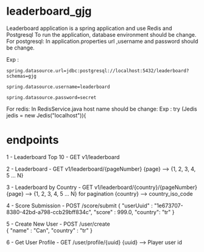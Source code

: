 # leaderboard_gjg

Leaderboard application is a spring application and use Redis and Postgresql
To run the application, database environment should be change.
For postgresql:
  In application.properties url ,username and password should be change.
  
  Exp : 
  
    spring.datasource.url=jdbc:postgresql://localhost:5432/leaderboard?schemas=gjg

    spring.datasource.username=leaderboard

    spring.datasource.password=secret
    
For redis:
  In RedisService.java host name should be change:
  Exp : 
            try (Jedis jedis = new Jedis("localhost")){
            

# endpoints

1  -  Leaderboard Top 10     - GET v1/leaderboard

2 -   Leaderboard            - GET v1/leaderboard/{pageNumber}
        {page} --> {1, 2, 3, 4, 5 ... N} 
        
3 -   Leaderboard by Country - GET v1/leaderboard/{country}/{pageNumber}
        {page} --> {1, 2, 3, 4, 5 ... N} for pagination
        {country} --> country_iso_code
        
4 - Score Submission     - POST /score/submit 
      { "userUuid" : "1e673707-8380-42bd-a798-ccb29bff834c", "score" : 999.0, "country": "tr" }
      
5 - Create New User      - POST /user/create    
      { "name" : "Can", "country" : "tr" }

6 - Get User Profile - GET /user/profile/{uuid}
      {uuid} --> Player user id
      
